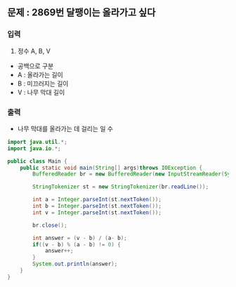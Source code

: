 ## 문제 : 2869번 달팽이는 올라가고 싶다 

### 입력
1. 정수 A, B, V
- 공백으로 구분 
- A : 올라가는 길이 
- B : 미끄러지는 길이  
- V : 나무 막대 길이 


### 출력 
- 나무 막대를 올라가는 데 걸리는 일 수 

```java
import java.util.*;
import java.io.*;

public class Main {
    public static void main(String[] args)throws IOException {
        BufferedReader br = new BufferedReader(new InputStreamReader(System.in)); 

        StringTokenizer st = new StringTokenizer(br.readLine());

        int a = Integer.parseInt(st.nextToken());
        int b = Integer.parseInt(st.nextToken());
        int v = Integer.parseInt(st.nextToken());

        br.close();

        int answer = (v - b) / (a- b); 
        if((v - b) % (a - b) != 0) {
            answer++; 
        }
        System.out.println(answer); 
    }
}
```